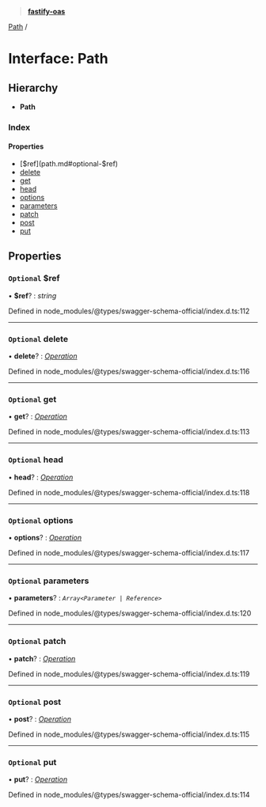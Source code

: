 > **[fastify-oas](../README.md)**

[Path](path.md) /

# Interface: Path

## Hierarchy

* **Path**

### Index

#### Properties

* [$ref](path.md#optional-$ref)
* [delete](path.md#optional-delete)
* [get](path.md#optional-get)
* [head](path.md#optional-head)
* [options](path.md#optional-options)
* [parameters](path.md#optional-parameters)
* [patch](path.md#optional-patch)
* [post](path.md#optional-post)
* [put](path.md#optional-put)

## Properties

### `Optional` $ref

• **$ref**? : *string*

Defined in node_modules/@types/swagger-schema-official/index.d.ts:112

___

### `Optional` delete

• **delete**? : *[Operation](operation.md)*

Defined in node_modules/@types/swagger-schema-official/index.d.ts:116

___

### `Optional` get

• **get**? : *[Operation](operation.md)*

Defined in node_modules/@types/swagger-schema-official/index.d.ts:113

___

### `Optional` head

• **head**? : *[Operation](operation.md)*

Defined in node_modules/@types/swagger-schema-official/index.d.ts:118

___

### `Optional` options

• **options**? : *[Operation](operation.md)*

Defined in node_modules/@types/swagger-schema-official/index.d.ts:117

___

### `Optional` parameters

• **parameters**? : *`Array<Parameter | Reference>`*

Defined in node_modules/@types/swagger-schema-official/index.d.ts:120

___

### `Optional` patch

• **patch**? : *[Operation](operation.md)*

Defined in node_modules/@types/swagger-schema-official/index.d.ts:119

___

### `Optional` post

• **post**? : *[Operation](operation.md)*

Defined in node_modules/@types/swagger-schema-official/index.d.ts:115

___

### `Optional` put

• **put**? : *[Operation](operation.md)*

Defined in node_modules/@types/swagger-schema-official/index.d.ts:114